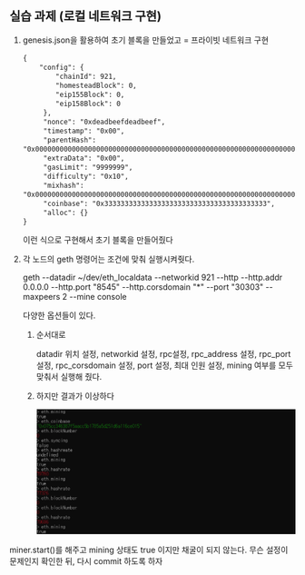 ## 실습 과제 (로컬 네트워크 구현)

1. genesis.json을 활용하여 초기 블록을 만들었고  = 프라이빗 네트워크 구현

   ```
   {
       "config": {
           "chainId": 921,
           "homesteadBlock": 0,
           "eip155Block": 0,
           "eip158Block": 0
        },
        "nonce": "0xdeadbeefdeadbeef",
        "timestamp": "0x00",
        "parentHash": "0x0000000000000000000000000000000000000000000000000000000000000000",
        "extraData": "0x00",
        "gasLimit": "9999999",
        "difficulty": "0x10",
        "mixhash": "0x0000000000000000000000000000000000000000000000000000000000000000",
        "coinbase": "0x3333333333333333333333333333333333333333",
        "alloc": {}
   }
   ```

   이런 식으로 구현해서 초기 블록을 만들어줬다

2. 각 노드의 geth 명령어는 조건에 맞춰 실행시켜줫다.

   geth --datadir ~/dev/eth_localdata --networkid 921 --http --http.addr 0.0.0.0 --http.port "8545" --http.corsdomain "*"  --port "30303" --maxpeers 2 --mine console

   다양한 옵션들이 있다.

   1. 순서대로

      datadir 위치 설정, networkid 설정, rpc설정, rpc_address 설정, rpc_port 설정, rpc_corsdomain 설정, port 설정, 최대 인원 설정, mining 여부를 모두 맞춰서 실행해 줬다.

   2. 하지만 결과가 이상하다

      <img src="2021-08-31[PJT2_SUB1].assets/image-20210831232710242.png" alt="image-20210831232710242" style="zoom:67%;" />

miner.start()를 해주고 mining 상태도 true 이지만 채굴이 되지 않는다. 무슨 설정이 문제인지 확인한 뒤, 다시 commit 하도록 하자

